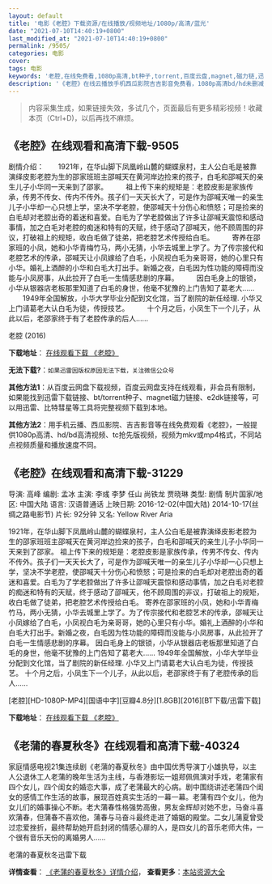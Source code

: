 ```yaml
---
layout: default
title: '电影《老腔》下载资源/在线播放/视频地址/1080p/高清/蓝光'
date: "2021-07-10T14:40:19+0800"
last_modified_at: "2021-07-10T14:40:19+0800"
permalink: /9505/
categories: 电影
cover:
tags: 电影
keywords: '老腔,在线免费看,1080p高清,bt种子,torrent,百度云盘,magnet,磁力链,迅雷下载资源'
description: '《老腔》在线云播放手机西瓜影院吉吉影音免费看，1080p高清bd/hd未删减完整版和tc抢先枪版，mkv/mp4格式，附带bt/torrent种子、magnet/磁力链、百度云盘、网盘资源迅雷下载链接'
---
```


>内容采集生成，如果链接失效，多试几个，页面最后有更多精彩视频！收藏本页（Ctrl+D)，以后再找不麻烦。


## 《老腔》在线观看和高清下载-9505

剧情介绍：　　1921年，在华山脚下凤凰岭山麓的蝴蝶泉村，主人公白毛是被靠演绎皮影老腔为生的邵家班班主邵喊天在黄河岸边捡来的孩子，白毛和邵喊天的亲生儿子小华同一天来到了邵家。  　　祖上传下来的规矩是：老腔皮影是家族传承，传男不传女、传内不传外。孩子们一天天长大了，可是作为邵喊天唯一的亲生儿子小华却一心只想上学，坚决不学老腔，使邵喊天十分伤心和愤怒；可是捡来的白毛却对老腔出奇的着迷和喜爱。白毛为了学老腔做出了许多让邵喊天震惊和感动事情，加之白毛对老腔的痴迷和特有的天赋，终于感动了邵喊天，他不顾周围的非议，打破祖上的规矩，收白毛做了徒弟，把老腔艺术传授给白毛。  　　寄养在邵家班的小凤，她和小华青梅竹马，两小无猜，小华去城里上学了。为了传宗接代和老腔艺术的传承，邵喊天让小凤嫁给了白毛，小凤视白毛为亲哥哥，她的心里只有小华。婚礼上酒醉的小华和白毛大打出手。新婚之夜，白毛因为性功能的障碍而没能与小凤房事，从此拉开了白毛一生情感悲剧的序幕。  　　因白毛身上的银锁，小华从银器店老板那里知道了白毛的身世，他毫不犹豫的上门告知了葛老大……  　　1949年全国解放，小华大学毕业分配到文化馆，当了剧院的新任经理. 小华又上门请葛老大认白毛为徒，传授技艺。  　　十个月之后，小凤生下一个儿子，从此以后，老邵家终于有了老腔传承的后人……


老腔 (2016)

**下载地址**： [在线观看下载 《老腔》](https://www.btbtdy.me/btdy/dy9381.html) 


**无法下载?**：`如果迅雷因版权原因无法下载，关注微信公众号 `

**其他方法1**：从百度云网盘下载视频，百度云网盘支持在线观看，非会员有限制，如果能找到迅雷下载链接、bt/torrent种子、magnet磁力链接、e2dk链接等，可以用迅雷、比特彗星等工具将完整视频下载到本地。

**其他方法2**：用手机云播、西瓜影院、吉吉影音等在线免费观看《老腔》，一般提供1080p高清、hd/bd高清视频、tc抢先版视频，视频为mkv或mp4格式，不同站点视频质量和播放速度不同。


## 《老腔》在线观看和高清下载-31229

导演: 高峰 编剧: 孟冰 主演: 李彧 李梦 任山 尚铁龙 贾晓琳 类型: 剧情 制片国家/地区: 中国大陆 语言: 汉语普通话 上映日期: 2016-12-02(中国大陆) 2014-10-17(丝绸之路电影节) 片长: 92分钟 又名: Yellow River Aria

1921年，在华山脚下凤凰岭山麓的蝴蝶泉村，主人公白毛是被靠演绎皮影老腔为生的邵家班班主邵喊天在黄河岸边捡来的孩子，白毛和邵喊天的亲生儿子小华同一天来到了邵家。 祖上传下来的规矩是：老腔皮影是家族传承，传男不传女、传内不传外。孩子们一天天长大了，可是作为邵喊天唯一的亲生儿子小华却一心只想上学，坚决不学老腔，使邵喊天十分伤心和愤怒；可是捡来的白毛却对老腔出奇的着迷和喜爱。白毛为了学老腔做出了许多让邵喊天震惊和感动事情，加之白毛对老腔的痴迷和特有的天赋，终于感动了邵喊天，他不顾周围的非议，打破祖上的规矩，收白毛做了徒弟，把老腔艺术传授给白毛。 寄养在邵家班的小凤，她和小华青梅竹马，两小无猜，小华去城里上学了。为了传宗接代和老腔艺术的传承，邵喊天让小凤嫁给了白毛，小凤视白毛为亲哥哥，她的心里只有小华。婚礼上酒醉的小华和白毛大打出手。新婚之夜，白毛因为性功能的障碍而没能与小凤房事，从此拉开了白毛一生情感悲剧的序幕。 因白毛身上的银锁，小华从银器店老板那里知道了白毛的身世，他毫不犹豫的上门告知了葛老大…… 1949年全国解放，小华大学毕业分配到文化馆，当了剧院的新任经理. 小华又上门请葛老大认白毛为徒，传授技艺。 十个月之后，小凤生下一个儿子，从此以后，老邵家终于有了老腔传承的后人……


[老腔][HD-1080P-MP4][国语中字][豆瓣4.8分][1.8GB][2016][BT下载/迅雷下载]

**下载地址**： [在线观看下载 《老腔》](https://www.btdx8.com/torrent/yellow_river_aria_2016.html) 


## 《老蒲的春夏秋冬》在线观看和高清下载-40324

家庭情感电视21集连续剧《老蒲的春夏秋冬》由中国优秀导演丁小雄执导，以主人公退休工人老蒲的晚年生活为主线，与香港影坛一姐郑佩佩演对手戏，老蒲家有四个女儿，四个闺女的婚恋大事，成了老蒲最大的心病。剧中围绕讲述老蒲四个闺女的感情工作生活的故事，展现百姓真实生活的一幕一幕。老蒲有四个女儿，他为女儿们的婚事操心不断。老大蒲春性格强势高傲，男友金辉却对她不忠，马奋斗喜欢蒲春，但蒲春不喜欢他，蒲春与马奋斗最终走进了婚姻的殿堂。二女儿蒲夏曾受过恋爱挫折，最终帮助她开启封闭的情感心扉的人，是四女儿的音乐老师大伟，一个很有音乐天份的离婚男人……


老蒲的春夏秋冬迅雷下载

**详情查看**： [《老蒲的春夏秋冬》详情介绍](/movie/40324/)， **查看更多**：[本站资源大全](/movie/t/all/)

